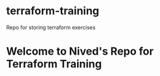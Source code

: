 # terraform-training
Repo for storing terraform exercises

# Welcome to Nived's Repo for Terraform Training
